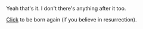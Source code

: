 Yeah that's it. I don't there's anything after it too.

[Click](/life/born/born.md) to be born again (if you believe in resurrection).
